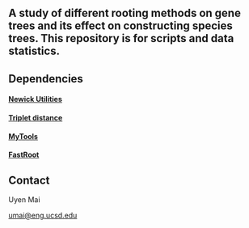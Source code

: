 ## A study of different rooting methods on gene trees and its effect on constructing species trees. This repository is for scripts and data statistics. 

## Dependencies
  #### [Newick Utilities](http://cegg.unige.ch/newick_utils)
  #### [Triplet distance](https://jensjohansen.com/thesis/)
  #### [MyTools](https://github.com/uym2/myTools)
  #### [FastRoot](https://github.com/uym2/MinVar-Rooting/)
  
## Contact
Uyen Mai

umai@eng.ucsd.edu

